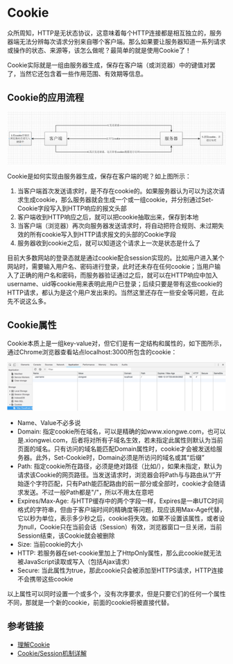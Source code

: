 # Cookie

众所周知，HTTP是无状态协议，这意味着每个HTTP连接都是相互独立的，服务器端无法分辨每次请求分别来自哪个客户端。那么如果要让服务器知道一系列请求或操作的状态、来源等，该怎么做呢？最简单的就是使用Cookie了！

Cookie实际就是一组由服务器生成，保存在客户端（或浏览器）中的键值对罢了，当然它还包含着一些作用范围、有效期等信息。

## Cookie的应用流程

![](./assets/cookie)

Cookie是如何实现由服务器生成，保存在客户端的呢？如上图所示：

1. 当客户端首次发送请求时，是不存在cookie的。如果服务器认为可以为这次请求生成cookie，那么服务器就会生成一个或一组cookie，并分别通过Set-Cookie字段写入到HTTP响应的报文头部
2. 客户端收到HTTP响应之后，就可以把cookie抽取出来，保存到本地
3. 当客户端（浏览器）再次向服务器发送请求时，将自动把符合规则、未过期失效的所有cookie写入到HTTP请求报文的头部的Cookie字段
4. 服务器收到cookie之后，就可以知道这个请求上一次是状态是什么了

目前大多数网站的登录态就是通过cookie配合session实现的。比如用户进入某个网站时，需要输入用户名、密码进行登录，此时还未存在任何cookie；当用户输入了正确的用户名和密码，而服务器验证通过之后，就可以在HTTP响应中加入username、uid等cookie用来表明此用户已登录；后续只要是带有这些cookie的HTTP请求，都认为是这个用户发出来的。当然这里还存在一些安全等问题，在此先不说这么多。

## Cookie属性

Cookie本质上是一组key-value对，但它们是有一定结构和属性的，如下图所示，通过Chrome浏览器查看站点localhost:3000所包含的cookie：

![](./assets/cookie-demo.jpg)

- Name、Value不必多说
- Domain: 指定cookie所在域名，可以是精确的如www.xiongwe.com，也可以是.xiongwei.com，后者将对所有子域名生效，若未指定此属性则默认为当前页面的域名。只有访问的域名能匹配Domain属性时，cookie才会被发送给服务器。此外，Set-Cookie时，Domain必须是所访问的域名或其“后缀”
- Path: 指定cookie所在路径，必须是绝对路径（比如/），如果未指定，默认为请求该Cookie的网页路径。当发送请求时，浏览器会将Path与与路由从“/”开始逐个字符匹配，只有Path能匹配路由的前一部分或全部时，cookie才会随请求发送。不过一般Path都是"/"，所以不用太在意吧
- Expires/Max-Age: 与HTTP缓存中的两个字段一样，Expires是一串UTC时间格式的字符串，但由于客户端时间的精确度等问题，现应该用Max-Age代替，它以秒为单位，表示多少秒之后，cookie将失效。如果不设置该属性，或者设为null，Cookie只在当前会话（Session）有效，浏览器窗口一旦关闭，当前Session结束，该Cookie就会被删除
- Size: 当前cookie的大小
- HTTP: 若服务器在set-cookie里加上了HttpOnly属性，那么此cookie就无法被JavaScript读取或写入（包括Ajax请求）
- Secure: 当此属性为true，那此cookie只会被添加至HTTPS请求，HTTP连接不会携带这些cookie

以上属性可以同时设置一个或多个，没有次序要求，但是只要它们的任何一个属性不同，那就是一个新的cookie，前面的cookie将被直接代替。

## 参考链接

- [理解Cookie](https://www.jianshu.com/p/c09f02720b7f)
- [Cookie/Session机制详解](https://blog.csdn.net/fangaoxin/article/details/6952954/)